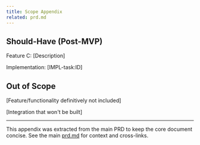 ```yaml
---
title: Scope Appendix
related: prd.md
---
```


## Should-Have (Post-MVP)

Feature C: [Description]

Implementation: [IMPL-task:ID]

## Out of Scope

[Feature/functionality definitively not included]

[Integration that won't be built]

---

This appendix was extracted from the main PRD to keep the core document concise. See the main
[prd.md](./prd.md) for context and cross-links.
